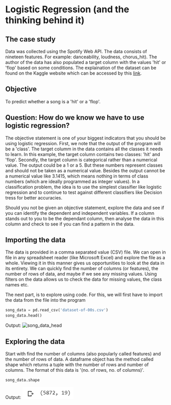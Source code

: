 # Logistic Regression (and the thinking behind it)

## The case study
Data was collected using the Spotify Web API. The data consists of nineteen features. For example: danceability, loudness, chorus_hit). The author of the data has also populated a target column with the values 'hit' or 'flop' based on some conditions. The explaination of the dataset can be found on the Kaggle website which can be accessed by this [link](https://www.kaggle.com/theoverman/the-spotify-hit-predictor-dataset).

## Objective
To predict whether a song is a 'hit' or a 'flop'.

## Question: How do we know we have to use logistic regression?
The objective statement is one of your biggest indicators that you should be using logistic regression. First, we note that the output of the program will be a 'class'. The target columm in the data contains all the classes it needs to learn. In this example, the target column contains two classes: 'hit' and 'flop'. Secondly, the target column is categorical rather than a numerical value. The output could be a 1 or a 5. But these numbers represent classes and should not be taken as a numerical value. Besides the output cannot be a numerical value like 3.1415, which means nothing in terms of class numbers (which are ideally programmed as integer values). In a classification problem, the idea is to use the simplest classifier like logistic regression and to continue to test against different classifiers like Decision tress for better accuracies.


Should you not be given an objective statement, explore the data and see if you can identify the dependent and independent variables. If a column stands out to you to be the dependant column, then analyse the data in this column and check to see if you can find a pattern in the data. 

## Importing the data
The data is provided in a comma separated value (CSV) file. We can open in file in any spreadsheet reader (like Microsoft Excel) and explore the file as a whole. Viewing it in this manner gives us opportunities to look at the data in its entirety. We can quickly find the number of columns (or features), the number of rows of data, and maybe if we see any missing values. Using filters on the data allows us to check the data for missing values, the class names etc. 


The next part, is to explore using code. For this, we will first have to import the data from the file into the program
```Python
song_data = pd.read_csv('dataset-of-00s.csv')
song_data.head()
```

Output:
![song_data_head](https://github.com/premthomas/Logistic-Regression/blob/master/Images/song_data_head.jpg)

## Exploring the data
Start with find the number of columns (also popularly called features) and the number of rows of data. A dataframe object has the method called shape which returns a tuple with the number of rows and number of columns. The format of this data is '(no. of rows, no. of columns)'.

```Python
song_data.shape
```
Output:
![song_data_shape](https://github.com/premthomas/Logistic-Regression/blob/master/Images/song_data_shape.png)


